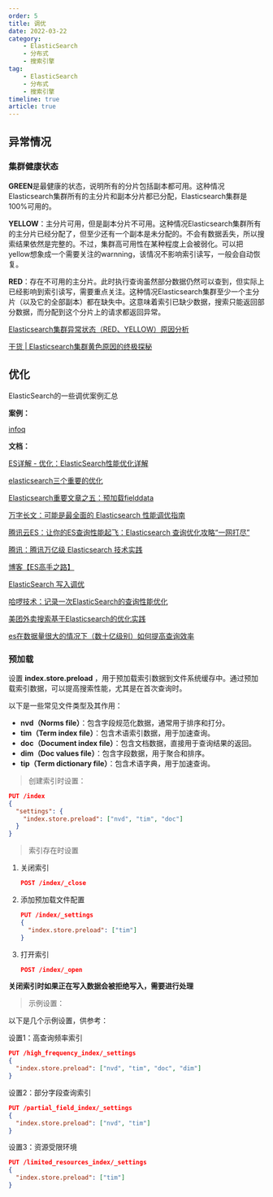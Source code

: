 ```yaml
---
order: 5
title: 调优
date: 2022-03-22
category: 
    - ElasticSearch
    - 分布式
    - 搜索引擎
tag: 
    - ElasticSearch
    - 分布式
    - 搜索引擎
timeline: true
article: true	
---
```


## 异常情况

### 集群健康状态

**GREEN**是最健康的状态，说明所有的分片包括副本都可用。这种情况Elasticsearch集群所有的主分片和副本分片都已分配，Elasticsearch集群是100%可用的。

**YELLOW**：主分片可用，但是副本分片不可用。这种情况Elasticsearch集群所有的主分片已经分配了，但至少还有一个副本是未分配的。不会有数据丢失，所以搜索结果依然是完整的。不过，集群高可用性在某种程度上会被弱化。可以把yellow想象成一个需要关注的warnning，该情况不影响索引读写，一般会自动恢复。

**RED**：存在不可用的主分片。此时执行查询虽然部分数据仍然可以查到，但实际上已经影响到索引读写，需要重点关注。这种情况Elasticsearch集群至少一个主分片（以及它的全部副本）都在缺失中。这意味着索引已缺少数据，搜索只能返回部分数据，而分配到这个分片上的请求都返回异常。

[Elasticsearch集群异常状态（RED、YELLOW）原因分析](https://cloud.tencent.com/developer/article/1803943)

[干货 | Elasticsearch集群黄色原因的终极探秘](https://blog.csdn.net/laoyang360/article/details/81271491)

## 优化

ElasticSearch的一些调优案例汇总

**案例：**

[infoq](https://www.infoq.cn/article/wymrl5h80sfawg8u7ede)

**文档：**

[ES详解 - 优化：ElasticSearch性能优化详解](https://www.pdai.tech/md/db/nosql-es/elasticsearch-y-peformance.html)

[elasticsearch三个重要的优化](https://zhaoyanblog.com/archives/319.html)

[Elasticsearch重要文章之五：预加载fielddata](https://zhaoyanblog.com/archives/764.html)

[万字长文：可能是最全面的 Elasticsearch 性能调优指南](https://www.modb.pro/db/582082)

[腾讯云ES：让你的ES查询性能起飞：Elasticsearch 查询优化攻略“一网打尽”](https://cloud.tencent.com/developer/article/2175753)

[腾讯：腾讯万亿级 Elasticsearch 技术实践](https://www.pdai.tech/md/db/nosql-es/elasticsearch-z-tencent.html)

[博客【ES高手之路】](https://xiaoxiami.gitbook.io/elasticsearch/)

[ElasticSearch 写入调优](https://www.modb.pro/db/541037)

[哈啰技术：记录一次ElasticSearch的查询性能优化](https://mp.weixin.qq.com/s?__biz=MzI3OTE3ODk4MQ==&mid=2247486047&idx=1&sn=b3ab21da891df124c03e628eb3851b4c&chksm=eb4af1d5dc3d78c3be8995c0e16674f47598f907185dac03919f0c4d0a26ea4a71a0543390bf&cur_album_id=2167592080448028675&scene=190#rd)

[美团外卖搜索基于Elasticsearch的优化实践](https://tech.meituan.com/2022/11/17/elasicsearch-optimization-practice-based-on-run-length-encoding.html)

[es在数据量很大的情况下（数十亿级别）如何提高查询效率](https://blog.csdn.net/cuiwjava/article/details/104341713/)

### 预加载

设置 **index.store.preload** ，用于预加载索引数据到文件系统缓存中。通过预加载索引数据，可以提高搜索性能，尤其是在首次查询时。

以下是一些常见文件类型及其作用：

- **nvd（Norms file）**：包含字段规范化数据，通常用于排序和打分。
- **tim（Term index file）**：包含术语索引数据，用于加速查询。
- **doc（Document index file）**：包含文档数据，直接用于查询结果的返回。
- **dim（Doc values file）**：包含字段数据，用于聚合和排序。
- **tip（Term dictionary file）**：包含术语字典，用于加速查询。

> 创建索引时设置：

```json
PUT /index
{
  "settings": {
    "index.store.preload": ["nvd", "tim", "doc"]
  }
}
```

> 索引存在时设置

1. 关闭索引

   ```json
   POST /index/_close
   ```

2. 添加预加载文件配置

   ```json
   PUT /index/_settings
   {
     "index.store.preload": ["tim"]
   }
   ```
   
3. 打开索引

   ```json
   POST /index/_open
   ```

**关闭索引时如果正在写入数据会被拒绝写入，需要进行处理**

> 示例设置：

以下是几个示例设置，供参考：

设置1：高查询频率索引

```json
PUT /high_frequency_index/_settings
{
  "index.store.preload": ["nvd", "tim", "doc", "dim"]
}
```

设置2：部分字段查询索引

```json
PUT /partial_field_index/_settings
{
  "index.store.preload": ["nvd", "tim"]
}
```

设置3：资源受限环境

```json
PUT /limited_resources_index/_settings
{
  "index.store.preload": ["tim"]
}
```
